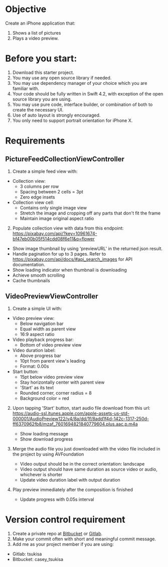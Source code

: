 # Objective
Create an iPhone application that:
1. Shows a list of pictures
2. Plays a video preview.

# Before you start: 
1. Download this starter project.
1. You may use any open source library if needed. 
2. You may use dependency manager of your choice which you are familiar with.
3. Your code should be fully written in Swift 4.2, with exception of the open source library you are using.
4. You may use pure code, interface builder, or combination of both to create the necessary UI. 
5. Use of auto layout is strongly encouraged.
6. You only need to support portrait orientation for iPhone X.

# Requirements
## PictureFeedCollectionViewController
1. Create a simple feed view with:
 - Collection view:
    * 3 columns per row
    * Spacing between 2 cells = 3pt
    * Zero edge insets
 - Collection view cell:
    * Contains only single image view
    * Stretch the image and cropping off any parts that don't fit the frame
    * Maintain image original aspect ratio

2. Populate collection view with data from this endpoint: https://pixabay.com/api/?key=10961674-bf47eb00b05f514cdd08f6e11&q=flower
 - Show image thumbnail by using 'previewURL' in the returned json result.
 - Handle pagination for up to 3 pages. Refer to https://pixabay.com/api/docs/#api_search_images for API documentation.
 - Show loading indicator when thumbnail is downloading
 - Achieve smooth scrolling
 - Cache thumbnails

## VideoPreviewViewController
1. Create a simple UI with:
 - Video preview view:
    * Below navigation bar
    * Equal width as parent view
    * 16:9 aspect ratio
 - Video playback progress bar:
    * Bottom of video preview view
 - Video duration label:
    * Above progress bar
    * 10pt from parent view's leading
    * Format: 0.00s
 - Start button:
    * 15pt below video preview view
    * Stay horizontally center with parent view
    * 'Start' as its text
    * Rounded corner, corner radius = 8
    * Background color = red
 
2. Upon tapping 'Start' button, start audio file download from this url: https://audio-ssl.itunes.apple.com/apple-assets-us-std-000001/AudioPreview122/v4/8a/dd/1f/8add1f4d-142c-1317-250d-ff6370962fb8/mzaf_7601694821840779604.plus.aac.p.m4a
    * Show loading message
    * Show download progress

3. Merge the audio file you just downloaded with the video file included in the project by using AVFoundation
    * Video output should be in the correct orientation: landscape
    * Video output should have same duration as source video or audio, whichever is shorter
    * Update video duration label with output duration

4. Play preview immediately after the composition is finished
    * Update progress with 0.05s interval

# Version control requirement
1. Create a private repo at [Bitbucket](https://bitbucket.org/) or [Gitlab](https://gitlab.com/).
2. Make your commit often with short and meaningful commit message. 
3. Add me as your project member if you are using:
 - Gitlab: tsukisa
 - Bitbucket: casey_tsukisa